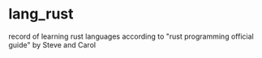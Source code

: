 # lang_rust
record of learning rust languages according to "rust programming official guide" by Steve and Carol
